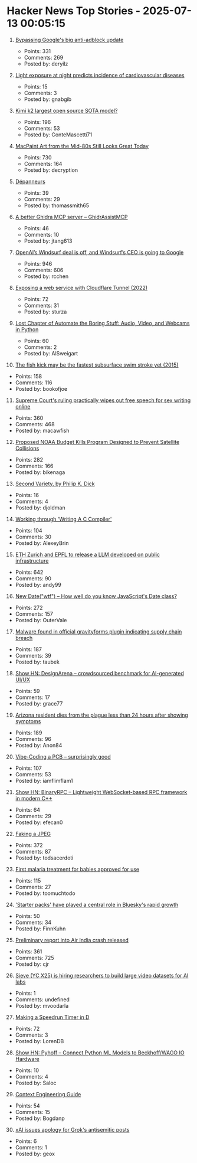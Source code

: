# Hacker News Top Stories - 2025-07-13 00:05:15

1. [Bypassing Google's big anti-adblock update](https://0x44.xyz/blog/web-request-blocking/)
   - Points: 331
   - Comments: 269
   - Posted by: deryilz

2. [Light exposure at night predicts incidence of cardiovascular diseases](https://www.medrxiv.org/content/10.1101/2025.06.20.25329961v1)
   - Points: 15
   - Comments: 3
   - Posted by: gnabgib

3. [Kimi k2 largest open source SOTA model?](https://github.com/MoonshotAI/Kimi-K2)
   - Points: 196
   - Comments: 53
   - Posted by: ConteMascetti71

4. [MacPaint Art from the Mid-80s Still Looks Great Today](https://blog.decryption.net.au/posts/macpaint.html)
   - Points: 730
   - Comments: 164
   - Posted by: decryption

5. [Dépanneurs](https://walkmontreal.com/curiosities/depanneurs/)
   - Points: 39
   - Comments: 29
   - Posted by: thomassmith65

6. [A better Ghidra MCP server – GhidrAssistMCP](https://github.com/jtang613/GhidrAssistMCP)
   - Points: 46
   - Comments: 10
   - Posted by: jtang613

7. [OpenAI’s Windsurf deal is off, and Windsurf’s CEO is going to Google](https://www.theverge.com/openai/705999/google-windsurf-ceo-openai)
   - Points: 946
   - Comments: 606
   - Posted by: rcchen

8. [Exposing a web service with Cloudflare Tunnel (2022)](https://erisa.dev/exposing-a-web-service-with-cloudflare-tunnel/)
   - Points: 72
   - Comments: 31
   - Posted by: sturza

9. [Lost Chapter of Automate the Boring Stuff: Audio, Video, and Webcams in Python](https://inventwithpython.com/blog/lost-av-chapter.html)
   - Points: 60
   - Comments: 2
   - Posted by: AlSweigart

10. [The fish kick may be the fastest subsurface swim stroke yet (2015)](https://nautil.us/is-this-new-swim-stroke-the-fastest-yet-235511/)
   - Points: 158
   - Comments: 116
   - Posted by: bookofjoe

11. [Supreme Court's ruling practically wipes out free speech for sex writing online](https://ellsberg.substack.com/p/free-speech)
   - Points: 360
   - Comments: 468
   - Posted by: macawfish

12. [Proposed NOAA Budget Kills Program Designed to Prevent Satellite Collisions](https://skyandtelescope.org/astronomy-news/proposed-noaa-budget-kills-program-to-prevent-satellite-collisions/)
   - Points: 282
   - Comments: 166
   - Posted by: bikenaga

13. [Second Variety, by Philip K. Dick](https://www.gutenberg.org/files/32032/32032-h/32032-h.htm)
   - Points: 16
   - Comments: 4
   - Posted by: djoldman

14. [Working through 'Writing A C Compiler'](https://jollygoodsw.wordpress.com/2025/03/13/working-through-writing-a-c-compiler/)
   - Points: 104
   - Comments: 30
   - Posted by: AlexeyBrin

15. [ETH Zurich and EPFL to release a LLM developed on public infrastructure](https://ethz.ch/en/news-and-events/eth-news/news/2025/07/a-language-model-built-for-the-public-good.html)
   - Points: 642
   - Comments: 90
   - Posted by: andy99

16. [New Date("wtf") – How well do you know JavaScript's Date class?](https://jsdate.wtf)
   - Points: 272
   - Comments: 157
   - Posted by: OuterVale

17. [Malware found in official gravityforms plugin indicating supply chain breach](https://patchstack.com/articles/critical-malware-found-in-gravityforms-official-plugin-site/)
   - Points: 187
   - Comments: 39
   - Posted by: taubek

18. [Show HN: DesignArena – crowdsourced benchmark for AI-generated UI/UX](https://www.designarena.ai/)
   - Points: 59
   - Comments: 17
   - Posted by: grace77

19. [Arizona resident dies from the plague less than 24 hours after showing symptoms](https://www.independent.co.uk/news/health/arizona-plague-death-cases-b2787325.html)
   - Points: 189
   - Comments: 96
   - Posted by: Anon84

20. [Vibe-Coding a PCB – surprisingly good](https://atomic14.substack.com/p/vibe-coding-a-pcb-surprisingly-good)
   - Points: 107
   - Comments: 53
   - Posted by: iamflimflam1

21. [Show HN: BinaryRPC – Lightweight WebSocket-based RPC framework in modern C++](https://github.com/efecan0/binaryrpc-framework)
   - Points: 64
   - Comments: 29
   - Posted by: efecan0

22. [Faking a JPEG](https://www.ty-penguin.org.uk/~auj/blog/2025/03/25/fake-jpeg/)
   - Points: 372
   - Comments: 87
   - Posted by: todsacerdoti

23. [First malaria treatment for babies approved for use](https://www.bbc.com/news/articles/c89e872jdjxo)
   - Points: 115
   - Comments: 27
   - Posted by: toomuchtodo

24. ['Starter packs' have played a central role in Bluesky's rapid growth](https://www.tu-darmstadt.de/universitaet/aktuelles_meldungen/einzelansicht_512064.en.jsp)
   - Points: 50
   - Comments: 34
   - Posted by: FinnKuhn

25. [Preliminary report into Air India crash released](https://www.bbc.co.uk/news/live/cx20p2x9093t)
   - Points: 361
   - Comments: 725
   - Posted by: cjr

26. [Sieve (YC X25) is hiring researchers to build large video datasets for AI labs](https://sievedata.com/about/jobs)
   - Points: 1
   - Comments: undefined
   - Posted by: mvoodarla

27. [Making a Speedrun Timer in D](https://bradley.chatha.dev/blog/linux-speedrun-timer-dlang/post/)
   - Points: 72
   - Comments: 3
   - Posted by: LorenDB

28. [Show HN: Pyhoff – Connect Python ML Models to Beckhoff/WAGO IO Hardware](https://github.com/Nonannet/pyhoff)
   - Points: 10
   - Comments: 4
   - Posted by: Saloc

29. [Context Engineering Guide](https://nlp.elvissaravia.com/p/context-engineering-guide)
   - Points: 54
   - Comments: 15
   - Posted by: Bogdanp

30. [xAI issues apology for Grok's antisemitic posts](https://www.nbcnews.com/news/us-news/ai-chatbot-grok-issues-apology-antisemitic-posts-rcna218471)
   - Points: 6
   - Comments: 1
   - Posted by: geox


